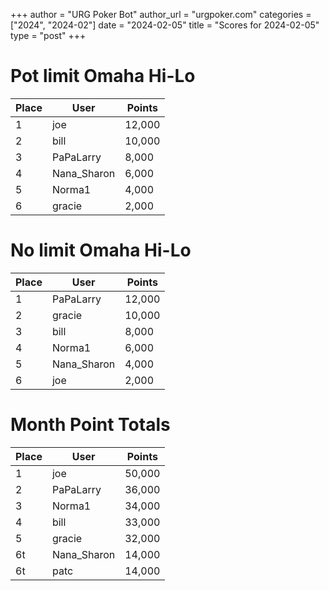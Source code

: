 +++
author = "URG Poker Bot"
author_url = "urgpoker.com"
categories = ["2024", "2024-02"]
date = "2024-02-05"
title = "Scores for 2024-02-05"
type = "post"
+++
# Pot limit Omaha Hi-Lo

| Place | User | Points |
|-------|------|--------|
| 1 | joe | 12,000 |
| 2 | bill | 10,000 |
| 3 | PaPaLarry | 8,000 |
| 4 | Nana_Sharon | 6,000 |
| 5 | Norma1 | 4,000 |
| 6 | gracie | 2,000 |

# No limit Omaha Hi-Lo

| Place | User | Points |
|-------|------|--------|
| 1 | PaPaLarry | 12,000 |
| 2 | gracie | 10,000 |
| 3 | bill | 8,000 |
| 4 | Norma1 | 6,000 |
| 5 | Nana_Sharon | 4,000 |
| 6 | joe | 2,000 |

# Month Point Totals

| Place | User | Points |
|-------|------|--------|
| 1 | joe | 50,000 |
| 2 | PaPaLarry | 36,000 |
| 3 | Norma1 | 34,000 |
| 4 | bill | 33,000 |
| 5 | gracie | 32,000 |
| 6t | Nana_Sharon | 14,000 |
| 6t | patc | 14,000 |

